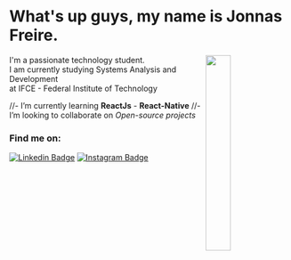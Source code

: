 # What's up guys, my name is Jonnas Freire.

<img width="30%" backgroundColor="#0D1117" align="right" src="https://i.pinimg.com/originals/0e/8b/ba/0e8bba3b043d49c8064324bedd01997f.gif">

I'm a passionate technology student.<br>
I am currently studying Systems Analysis and Development<br> at IFCE - Federal Institute of Technology

//-  I’m currently learning **ReactJs** - **React-Native**
//-  I’m looking to collaborate on *Open-source projects*

### Find me on:

[![Linkedin Badge](https://img.shields.io/badge/-Linkedin-6633cc?style=for-the-badge&logo=Linkedin&logoColor=white&link=https://www.linkedin.com/in/jonas-de-sousa-freire-895197106/)](https://www.linkedin.com/in/jonas-de-sousa-freire-895197106/)
[![Instagram Badge](https://img.shields.io/badge/-Instagram-6633cc?style=for-the-badge&logo=Instagram&logoColor=white&link=https://www.instagram.com/user.022c/?hl=pt-br)](https://www.instagram.com/user.022c/?hl=pt-br) 
